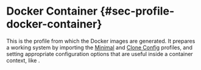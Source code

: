 # Docker Container {#sec-profile-docker-container}

This is the profile from which the Docker images are generated. It prepares a
working system by importing the [Minimal](#sec-profile-minimal) and
[Clone Config](#sec-profile-clone-config) profiles, and
setting appropriate configuration options that are useful inside a container
context, like [](#opt-boot.isContainer).
